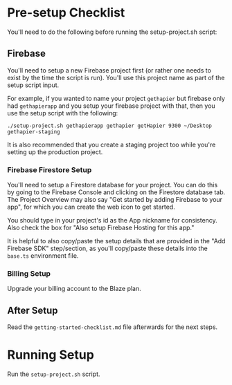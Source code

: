 # Pre-setup Checklist
You'll need to do the following before running the setup-project.sh script:

## Firebase
You'll need to setup a new Firebase project first (or rather one needs to exist by the time the script is run). You'll use this project name as part of the setup script input.

For example, if you wanted to name your project `gethapier` but firebase only had `gethapierapp` and you setup your firebase project with that, then you use the setup script with the following:

`./setup-project.sh gethapierapp gethapier getHapier 9300 ~/Desktop gethapier-staging`

It is also recommended that you create a staging project too while you're setting up the production project.

### Firebase Firestore Setup
You'll need to setup a Firestore database for your project. You can do this by going to the Firebase Console and clicking on the Firestore database tab. The Project Overview may also say "Get started by adding Firebase to your app", for which you can create the web icon to get started.

You should type in your project's id as the App nickname for consistency. Also check the box for "Also setup Firebase Hosting for this app."

It is helpful to also copy/paste the setup details that are provided in the "Add Firebase SDK" step/section, as you'll copy/paste these details into the `base.ts` environment file.

### Billing Setup
Upgrade your billing account to the Blaze plan.

## After Setup
Read the `getting-started-checklist.md` file afterwards for the next steps.

# Running Setup
Run the `setup-project.sh` script.
